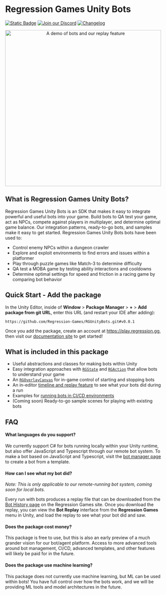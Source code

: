 # Regression Games Unity Bots
[![Static Badge](https://img.shields.io/badge/Latest%20Version-0.0.14-blue)](https://docs.regression.gg)
[![Join our Discord](https://img.shields.io/badge/Join%20our%20Discord-8A2BE2)](https://discord.com/invite/925SYVse2H)
[![Changelog](https://img.shields.io/badge/Visit%20the%20Changelog-orange)](https://docs.regression.gg/changelog)

<img 
  alt="A demo of bots and our replay feature"
  width="500px"
  style="text-align: center; margin: auto auto"
  src="imgs/bossroom_example.gif"
/>

## What is Regression Games Unity Bots?

Regression Games Unity Bots is an SDK that makes it easy to integrate powerful and useful bots into your game. 
Build bots to QA test your game, act as NPCs, compete against players in multiplayer, and determine 
optimal game balance. Our integration patterns, ready-to-go bots, and samples make it easy to get
started. Regression Games Unity Bots bots have been used to:

- Control enemy NPCs within a dungeon crawler
- Explore and exploit environments to find errors and issues within a platformer
- Play through puzzle games like Match-3 to determine difficulty
- QA test a MOBA game by testing ability interactions and cooldowns
- Determine optimal settings for speed and friction in a racing game by comparing bot behavior

## Quick Start - Add the package

In the Unity Editor, inside of **Window** > **Package Manager** > **+** > 
**Add package from git URL**, enter this URL (and restart your IDE after adding):

```
https://github.com/Regression-Games/RGUnityBots.git#v0.0.1
```

Once you add the package, create an account at https://play.regression.gg, then visit our [documentation site](https://docs.regression.gg) to get started!

## What is included in this package

- Useful abstractions and classes for making bots within Unity
- Easy integration approaches with [`RGState`](https://docs.regression.gg/studios/unity/unity-sdk/RGState) and [`RGAction`](https://docs.regression.gg/studios/unity/unity-sdk/RGAction) that allow bots to understand your game
- An [`RGOverlayCanvas`](https://docs.regression.gg/studios/unity/tutorials/first_tutorial#add-the-rgoverlaycanvas) for in-game control of starting and stopping bots
- An in-editor [timeline and replay feature](https://docs.regression.gg/studios/unity/unity-sdk/in-editor-replay) to see what your bots did during a run
- Examples for [running bots in CI/CD environments](https://docs.regression.gg/studios/unity/tutorials/github_actions)
- (Coming soon) Ready-to-go sample scenes for playing with existing bots

## FAQ

#### What languages do you support?

We currently support C# for bots running locally within your Unity runtime, but
also offer JavaScript and Typescript through our remote bot system. To make a 
bot based on JavaScript and Typescript, visit the 
[bot manager page](https://play.regression.gg/bots) to create a bot from a template.

#### How can I see what my bot did?

_Note: This is only applicable to our remote-running bot system, coming soon for local bots._

Every run with bots produces a replay file that can be downloaded from the 
[Bot History page](https://play.regression.gg/running-bots) on the Regression Games site.
Once you download the replay, you can view the **Bot Replay** interface from the
**Regression Games** menu in Unity, and load the replay to see what your bot did and saw.

#### Does the package cost money?

This package is free to use, but this is also an early preview of a much
grander vision for our bot/agent platform. Access to more advanced tools around
bot management, CI/CD, advanced templates, and other features will likely be paid
for in the future.

#### Does the package use machine learning?

This package does not currently use machine learning, but ML can be used 
within bots! You have full control over how the bots work, and we will be providing
ML tools and model architectures in the future.
